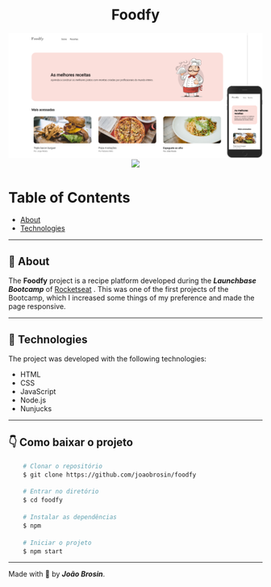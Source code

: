 <div align="center">    
    <h1> Foodfy </h1>
</div>

<div align="center">
    <img src="./public/assets/layout.png">
    <img src="./public/assets/foodfy-layout.gif">
</div>

# Table of Contents
- [About](#-about)
- [Technologies](#-technologies)
<!-- - [Installation](#-installation) -->

---

## 📝 About
The **Foodfy** project is a recipe platform developed during the ***Launchbase Bootcamp*** of [Rocketseat](https://rocketseat.com.br)
. This was one of the first projects of the Bootcamp, which I increased some things of my preference and made the page responsive. 

---
## 🚀 Technologies
The project was developed with the following technologies: 

- HTML
- CSS
- JavaScript
- Node.js
- Nunjucks

---

## 👇 Como baixar o projeto
```bash
    # Clonar o repositório
    $ git clone https://github.com/joaobrosin/foodfy

    # Entrar no diretório
    $ cd foodfy

    # Instalar as dependências
    $ npm

    # Iniciar o projeto
    $ npm start
```
---


Made with 💙 by ***João Brosin***.